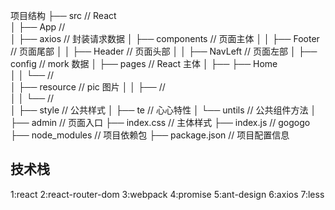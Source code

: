 项目结构
├── src                     // React  
│ ├── App                   //  
│ ├── axios                 // 封装请求数据
│ ├── components            // 页面主体
│ │ ├── Footer              // 页面尾部
│ │ ├── Header              // 页面头部
│ │ ├── NavLeft             // 页面左部
│ ├── config                // mork 数据
│ ├── pages                 // React 主体
│ ├── ├── Home  
│ │ └──                     //  
│ ├── resource              // pic 图片
│ │ ├──                     //  
│ │ └──                     //  
│ ├── style                 // 公共样式
│ ├── te                    // 心心特性
│ └── untils                // 公共组件方法
│
├── admin                   // 页面入口
├── index.css               // 主体样式
├── index.js                // gogogo
├── node_modules            // 项目依赖包
├── package.json            // 项目配置信息

## 技术栈

1:react
2:react-router-dom
3:webpack
4:promise
5:ant-design
6:axios
7:less
